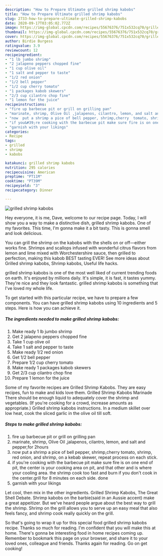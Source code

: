 ```yaml
---
description: "How to Prepare Ultimate grilled shrimp kabobs"
title: "How to Prepare Ultimate grilled shrimp kabobs"
slug: 2733-how-to-prepare-ultimate-grilled-shrimp-kabobs
date: 2020-09-17T03:05:02.772Z
image: https://img-global.cpcdn.com/recipes/55676376/751x532cq70/grilled-shrimp-kabobs-recipe-main-photo.jpg
thumbnail: https://img-global.cpcdn.com/recipes/55676376/751x532cq70/grilled-shrimp-kabobs-recipe-main-photo.jpg
cover: https://img-global.cpcdn.com/recipes/55676376/751x532cq70/grilled-shrimp-kabobs-recipe-main-photo.jpg
author: Birdie Burgess
ratingvalue: 3.9
reviewcount: 12
recipeingredient:
- "1 lb jumbo shrimp"
- "2 jalapeno peppers chopped fine"
- "1 cup olive oil"
- "1 salt and pepper to taste"
- "1/2 red onion"
- "1/2 bell pepper"
- "1/2 cup cherry tomato"
- "1 packages kabob skewers"
- "2/3 cup cilantro chop fine"
- "1 lemon for the juice"
recipeinstructions:
- "fire up barbecue pit or grill on grilling pan"
- "marinate, shrimp, Olive Oil ,jalapenos, cilantro, lemon, and salt and pepper,for 2hours"
- "now  put a shrimp a pice of bell pepper, shrimp,cherry  tomato, shrimp, red onion, and shrimp, on a kebab skewer, repeat process on each stick."
- "if you&#39;re cooking with the barbecue pit make sure fire is on one end of pit, the center is your cooking area on pit, and that other and is where your cooling area. the shrimp cook too fast and burn if you don&#39;t cook in the center.grill for 8 minutes on each side. done"
- "garnish with your likings"
categories:
- Recipe
tags:
- grilled
- shrimp
- kabobs

katakunci: grilled shrimp kabobs 
nutrition: 295 calories
recipecuisine: American
preptime: "PT11M"
cooktime: "PT39M"
recipeyield: "3"
recipecategory: Dinner

---
```



![grilled shrimp kabobs](https://img-global.cpcdn.com/recipes/55676376/751x532cq70/grilled-shrimp-kabobs-recipe-main-photo.jpg)

Hey everyone, it is me, Dave, welcome to our recipe page. Today, I will show you a way to make a distinctive dish, grilled shrimp kabobs. One of my favorites. This time, I'm gonna make it a bit tasty. This is gonna smell and look delicious.

You can grill the shrimp on the kabobs with the shells on or off—either works fine. Shrimps and scallops infused with wonderful citrus flavors from lemon and lime mixed with Worchestershire sauce, then grilled to perfection, making this kabob BEST tasting EVER! See more ideas about Grilled shrimp kabobs, Shrimp kabobs, Useful life hacks.

grilled shrimp kabobs is one of the most well liked of current trending foods on earth. It's enjoyed by millions daily. It's simple, it is fast, it tastes yummy. They're nice and they look fantastic. grilled shrimp kabobs is something that I've loved my whole life.


To get started with this particular recipe, we have to prepare a few components. You can have grilled shrimp kabobs using 10 ingredients and 5 steps. Here is how you can achieve it.

<!--inarticleads1-->

##### The ingredients needed to make grilled shrimp kabobs:

1. Make ready 1 lb jumbo shrimp
1. Get 2 jalapeno peppers chopped fine
1. Take 1 cup olive oil
1. Take 1 salt and pepper to taste
1. Make ready 1/2 red onion
1. Get 1/2 bell pepper
1. Prepare 1/2 cup cherry tomato
1. Make ready 1 packages kabob skewers
1. Get 2/3 cup cilantro chop fine
1. Prepare 1 lemon for the juice


Some of my favorite recipes are Grilled Shrimp Kabobs. They are easy recipes, fun to make and kids love them. Grilled Shrimp Kabobs Marinade There should be enough liquid to adequately cover the shrimp and vegetables. (If you&#39;re cooking for a crowd, increase amounts as appropriate.) Grilled shrimp kabobs instructions. In a medium skillet over low heat, cook the sliced garlic in the olive oil till soft. 

<!--inarticleads2-->

##### Steps to make grilled shrimp kabobs:

1. fire up barbecue pit or grill on grilling pan
1. marinate, shrimp, Olive Oil ,jalapenos, cilantro, lemon, and salt and pepper,for 2hours
1. now  put a shrimp a pice of bell pepper, shrimp,cherry  tomato, shrimp, red onion, and shrimp, on a kebab skewer, repeat process on each stick.
1. if you&#39;re cooking with the barbecue pit make sure fire is on one end of pit, the center is your cooking area on pit, and that other and is where your cooling area. the shrimp cook too fast and burn if you don&#39;t cook in the center.grill for 8 minutes on each side. done
1. garnish with your likings


Let cool, then mix in the other ingredients. Grilled Shrimp Kabobs, The Great Shell Debate. Shrimp kabobs on the barbie(said in an Aussie accent) make a great appeitizer. But we&#39;ve heard people argue about the best way to grill the shrimp. Shrimp on the grill allows you to serve up an easy meal that also feels fancy, and shrimp cook really quickly on the grill. 

So that's going to wrap it up for this special food grilled shrimp kabobs recipe. Thanks so much for reading. I'm confident that you will make this at home. There's gonna be interesting food in home recipes coming up. Remember to bookmark this page on your browser, and share it to your loved ones, colleague and friends. Thanks again for reading. Go on get cooking!
